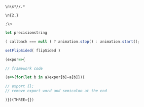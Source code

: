 ```
\n\s*//.*
```
```
\n{2,}
```
```
;\n
```
```javascript
let precisionstring
```
```javascript
( callback === null ) ? animation.stop() : animation.start();
```
```javascript
setFlipSided( flipSided )
```
```javascript
(expor=>{
```
```javascript
// framework code
```
```javascript
(a=>{for(let b in a)expor[b]=a[b]})(
```
```javascript
// export {};
// remove export word and semicolon at the end
```
```javascript
)})(THREE={})
```
